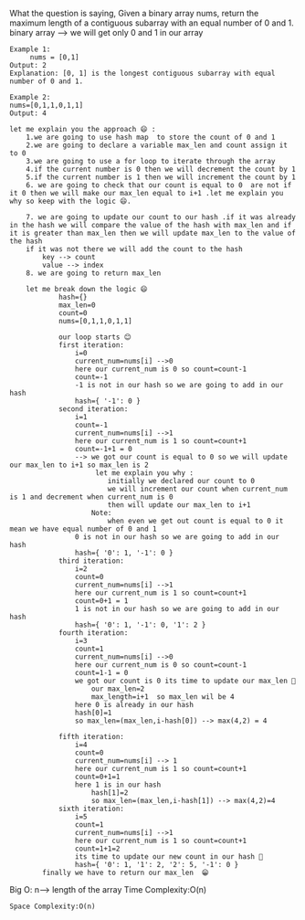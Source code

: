 What the question is saying,
Given a binary array nums, return the maximum length of a contiguous subarray with an equal number of 0 and 1.
binary array --> we will get only 0 and 1 in our array

    Example 1:
         nums = [0,1]
    Output: 2
    Explanation: [0, 1] is the longest contiguous subarray with equal number of 0 and 1.

    Example 2:
    nums=[0,1,1,0,1,1]
    Output: 4

    let me explain you the approach 😄 :
        1.we are going to use hash map  to store the count of 0 and 1
        2.we are going to declare a variable max_len and count assign it to 0
        3.we are going to use a for loop to iterate through the array
        4.if the current number is 0 then we will decrement the count by 1
        5.if the current number is 1 then we will increment the count by 1
        6. we are going to check that our count is equal to 0  are not if it 0 then we will make our max_len equal to i+1 .let me explain you why so keep with the logic 😄.

        7. we are going to update our count to our hash .if it was already in the hash we will compare the value of the hash with max_len and if it is greater than max_len then we will update max_len to the value of the hash
        if it was not there we will add the count to the hash
            key --> count
            value --> index
        8. we are going to return max_len

        let me break down the logic 😄
                hash={}
                max_len=0
                count=0
                nums=[0,1,1,0,1,1]

                our loop starts 😊
                first iteration:
                    i=0
                    current_num=nums[i] -->0
                    here our current_num is 0 so count=count-1
                    count=-1
                    -1 is not in our hash so we are going to add in our hash
                    hash={ '-1': 0 }
                second iteration:
                    i=1
                    count=-1
                    current_num=nums[i] -->1
                    here our current_num is 1 so count=count+1
                    count=-1+1 = 0
                    --> we got our count is equal to 0 so we will update our max_len to i+1 so max_len is 2
                         let me explain you why :
                            initially we declared our count to 0
                            we will increment our count when current_num is 1 and decrement when current_num is 0
                            then will update our max_len to i+1
                        Note:
                            when even we get out count is equal to 0 it mean we have equal number of 0 and 1
                    0 is not in our hash so we are going to add in our hash
                    hash={ '0': 1, '-1': 0 }
                third iteration:
                    i=2
                    count=0
                    current_num=nums[i] -->1
                    here our current_num is 1 so count=count+1
                    count=0+1 = 1
                    1 is not in our hash so we are going to add in our hash
                    hash={ '0': 1, '-1': 0, '1': 2 }
                fourth iteration:
                    i=3
                    count=1
                    current_num=nums[i] -->0
                    here our current_num is 0 so count=count-1
                    count=1-1 = 0
                    we got our count is 0 its time to update our max_len 🥳
                        our max_len=2
                        max_length=i+1  so max_len wil be 4
                    here 0 is already in our hash
                    hash[0]=1
                    so max_len=(max_len,i-hash[0]) --> max(4,2) = 4

                fifth iteration:
                    i=4
                    count=0
                    current_num=nums[i] --> 1
                    here our current_num is 1 so count=count+1
                    count=0+1=1
                    here 1 is in our hash
                        hash[1]=2
                        so max_len=(max_len,i-hash[1]) --> max(4,2)=4
                sixth iteration:
                    i=5
                    count=1
                    current_num=nums[i] -->1
                    here our current_num is 1 so count=count+1
                    count=1+1=2
                    its time to update our new count in our hash 🤠
                    hash={ '0': 1, '1': 2, '2': 5, '-1': 0 }
            finally we have to return our max_len  😁
Big O:
    n--> length of the array
    Time Complexity:O(n) 

    Space Complexity:O(n) 